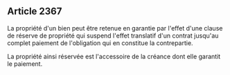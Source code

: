 Article 2367
----
La propriété d'un bien peut être retenue en garantie par l'effet d'une clause de
réserve de propriété qui suspend l'effet translatif d'un contrat jusqu'au
complet paiement de l'obligation qui en constitue la contrepartie.

La propriété ainsi réservée est l'accessoire de la créance dont elle garantit le
paiement.
